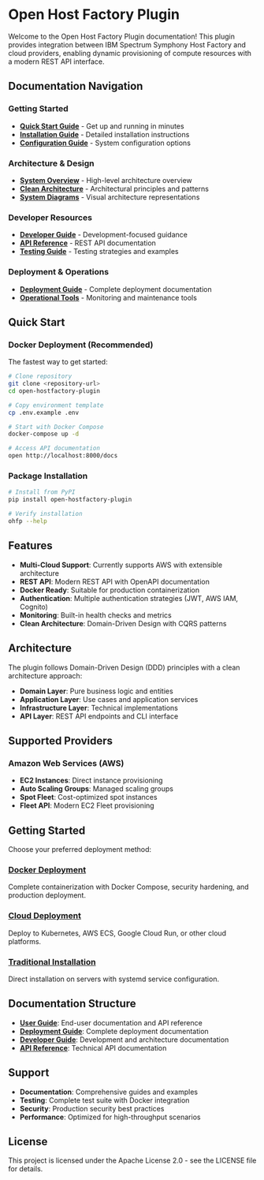 # Open Host Factory Plugin

Welcome to the Open Host Factory Plugin documentation! This plugin provides integration between IBM Spectrum Symphony Host Factory and cloud providers, enabling dynamic provisioning of compute resources with a modern REST API interface.

## Documentation Navigation

### Getting Started
- **[Quick Start Guide](getting_started/quick_start.md)** - Get up and running in minutes
- **[Installation Guide](user_guide/installation.md)** - Detailed installation instructions
- **[Configuration Guide](user_guide/configuration.md)** - System configuration options

### Architecture & Design
- **[System Overview](architecture/system_overview.md)** - High-level architecture overview
- **[Clean Architecture](architecture/clean_architecture.md)** - Architectural principles and patterns
- **[System Diagrams](architecture/system_diagrams.md)** - Visual architecture representations

### Developer Resources
- **[Developer Guide](developer_guide/architecture.md)** - Development-focused guidance
- **[API Reference](api/readme.md)** - REST API documentation
- **[Testing Guide](testing/readme.md)** - Testing strategies and examples

### Deployment & Operations
- **[Deployment Guide](deployment/readme.md)** - Complete deployment documentation
- **[Operational Tools](operational/tools.md)** - Monitoring and maintenance tools

## Quick Start

### Docker Deployment (Recommended)

The fastest way to get started:

```bash
# Clone repository
git clone <repository-url>
cd open-hostfactory-plugin

# Copy environment template
cp .env.example .env

# Start with Docker Compose
docker-compose up -d

# Access API documentation
open http://localhost:8000/docs
```

### Package Installation

```bash
# Install from PyPI
pip install open-hostfactory-plugin

# Verify installation
ohfp --help
```

## Features

- **Multi-Cloud Support**: Currently supports AWS with extensible architecture
- **REST API**: Modern REST API with OpenAPI documentation
- **Docker Ready**: Suitable for production containerization
- **Authentication**: Multiple authentication strategies (JWT, AWS IAM, Cognito)
- **Monitoring**: Built-in health checks and metrics
- **Clean Architecture**: Domain-Driven Design with CQRS patterns

## Architecture

The plugin follows Domain-Driven Design (DDD) principles with a clean architecture approach:

- **Domain Layer**: Pure business logic and entities
- **Application Layer**: Use cases and application services  
- **Infrastructure Layer**: Technical implementations
- **API Layer**: REST API endpoints and CLI interface

## Supported Providers

### Amazon Web Services (AWS)
- **EC2 Instances**: Direct instance provisioning
- **Auto Scaling Groups**: Managed scaling groups
- **Spot Fleet**: Cost-optimized spot instances
- **Fleet API**: Modern EC2 Fleet provisioning

## Getting Started

Choose your preferred deployment method:

### [Docker Deployment](deployment/docker.md)
Complete containerization with Docker Compose, security hardening, and production deployment.

### [Cloud Deployment](deployment/readme.md)
Deploy to Kubernetes, AWS ECS, Google Cloud Run, or other cloud platforms.

### [Traditional Installation](user_guide/installation.md)
Direct installation on servers with systemd service configuration.

## Documentation Structure

- **[User Guide](user_guide/installation.md)**: End-user documentation and API reference
- **[Deployment Guide](deployment/readme.md)**: Complete deployment documentation
- **[Developer Guide](developer_guide/architecture.md)**: Development and architecture documentation
- **[API Reference](api-reference.md)**: Technical API documentation

## Support

- **Documentation**: Comprehensive guides and examples
- **Testing**: Complete test suite with Docker integration
- **Security**: Production security best practices
- **Performance**: Optimized for high-throughput scenarios

## License

This project is licensed under the Apache License 2.0 - see the LICENSE file for details.
